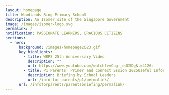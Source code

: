 ```yaml
---
layout: homepage
title: Woodlands Ring Primary School
description: An Isomer site of the Singapore Government
image: /images/isomer-logo.svg
permalink: /
notification: PASSIONATE LEARNERS, GRACIOUS CITIZENS
sections:
  - hero:
      background: /images/homepage2023.gif
      key_highlights:
        - title: WRPS 25th Anniversary Video
          description: ""
          url: https://www.youtube.com/watch?v=Cug-_edCSDg&t=4126s
        - title: P1 Parents' Primer and Connect Sssion 2025Useful Information
          description: Briefing by School Leaders
          url: /info-for-parents/p1/permalink/
      url: /infoforparents/parentsbriefing/permalink/
---
```


